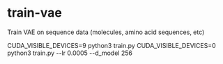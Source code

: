 # train-vae
Train VAE on sequence data (molecules, amino acid sequences, etc)


CUDA_VISIBLE_DEVICES=9 python3 train.py
CUDA_VISIBLE_DEVICES=0 python3 train.py --lr 0.0005 --d_model 256  